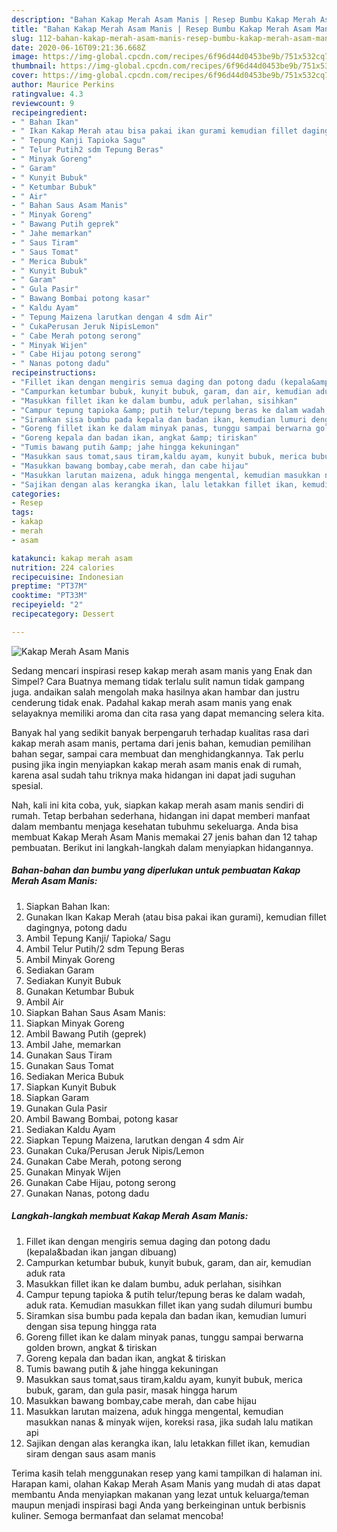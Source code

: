 ```yaml
---
description: "Bahan Kakap Merah Asam Manis | Resep Bumbu Kakap Merah Asam Manis Yang Mudah Dan Praktis"
title: "Bahan Kakap Merah Asam Manis | Resep Bumbu Kakap Merah Asam Manis Yang Mudah Dan Praktis"
slug: 112-bahan-kakap-merah-asam-manis-resep-bumbu-kakap-merah-asam-manis-yang-mudah-dan-praktis
date: 2020-06-16T09:21:36.668Z
image: https://img-global.cpcdn.com/recipes/6f96d44d0453be9b/751x532cq70/kakap-merah-asam-manis-foto-resep-utama.jpg
thumbnail: https://img-global.cpcdn.com/recipes/6f96d44d0453be9b/751x532cq70/kakap-merah-asam-manis-foto-resep-utama.jpg
cover: https://img-global.cpcdn.com/recipes/6f96d44d0453be9b/751x532cq70/kakap-merah-asam-manis-foto-resep-utama.jpg
author: Maurice Perkins
ratingvalue: 4.3
reviewcount: 9
recipeingredient:
- " Bahan Ikan"
- " Ikan Kakap Merah atau bisa pakai ikan gurami kemudian fillet dagingnya potong dadu"
- " Tepung Kanji Tapioka Sagu"
- " Telur Putih2 sdm Tepung Beras"
- " Minyak Goreng"
- " Garam"
- " Kunyit Bubuk"
- " Ketumbar Bubuk"
- " Air"
- " Bahan Saus Asam Manis"
- " Minyak Goreng"
- " Bawang Putih geprek"
- " Jahe memarkan"
- " Saus Tiram"
- " Saus Tomat"
- " Merica Bubuk"
- " Kunyit Bubuk"
- " Garam"
- " Gula Pasir"
- " Bawang Bombai potong kasar"
- " Kaldu Ayam"
- " Tepung Maizena larutkan dengan 4 sdm Air"
- " CukaPerusan Jeruk NipisLemon"
- " Cabe Merah potong serong"
- " Minyak Wijen"
- " Cabe Hijau potong serong"
- " Nanas potong dadu"
recipeinstructions:
- "Fillet ikan dengan mengiris semua daging dan potong dadu (kepala&amp;badan ikan jangan dibuang)"
- "Campurkan ketumbar bubuk, kunyit bubuk, garam, dan air, kemudian aduk rata"
- "Masukkan fillet ikan ke dalam bumbu, aduk perlahan, sisihkan"
- "Campur tepung tapioka &amp; putih telur/tepung beras ke dalam wadah, aduk rata. Kemudian masukkan fillet ikan yang sudah dilumuri bumbu"
- "Siramkan sisa bumbu pada kepala dan badan ikan, kemudian lumuri dengan sisa tepung hingga rata"
- "Goreng fillet ikan ke dalam minyak panas, tunggu sampai berwarna golden brown, angkat &amp; tiriskan"
- "Goreng kepala dan badan ikan, angkat &amp; tiriskan"
- "Tumis bawang putih &amp; jahe hingga kekuningan"
- "Masukkan saus tomat,saus tiram,kaldu ayam, kunyit bubuk, merica bubuk, garam, dan gula pasir, masak hingga harum"
- "Masukkan bawang bombay,cabe merah, dan cabe hijau"
- "Masukkan larutan maizena, aduk hingga mengental, kemudian masukkan nanas &amp; minyak wijen, koreksi rasa, jika sudah lalu matikan api"
- "Sajikan dengan alas kerangka ikan, lalu letakkan fillet ikan, kemudian siram dengan saus asam manis"
categories:
- Resep
tags:
- kakap
- merah
- asam

katakunci: kakap merah asam 
nutrition: 224 calories
recipecuisine: Indonesian
preptime: "PT37M"
cooktime: "PT33M"
recipeyield: "2"
recipecategory: Dessert

---
```



![Kakap Merah Asam Manis](https://img-global.cpcdn.com/recipes/6f96d44d0453be9b/751x532cq70/kakap-merah-asam-manis-foto-resep-utama.jpg)

Sedang mencari inspirasi resep kakap merah asam manis yang Enak dan Simpel? Cara Buatnya memang tidak terlalu sulit namun tidak gampang juga. andaikan salah mengolah maka hasilnya akan hambar dan justru cenderung tidak enak. Padahal kakap merah asam manis yang enak selayaknya memiliki aroma dan cita rasa yang dapat memancing selera kita.

Banyak hal yang sedikit banyak berpengaruh terhadap kualitas rasa dari kakap merah asam manis, pertama dari jenis bahan, kemudian pemilihan bahan segar, sampai cara membuat dan menghidangkannya. Tak perlu pusing jika ingin menyiapkan kakap merah asam manis enak di rumah, karena asal sudah tahu triknya maka hidangan ini dapat jadi suguhan spesial.




Nah, kali ini kita coba, yuk, siapkan kakap merah asam manis sendiri di rumah. Tetap berbahan sederhana, hidangan ini dapat memberi manfaat dalam membantu menjaga kesehatan tubuhmu sekeluarga. Anda bisa membuat Kakap Merah Asam Manis memakai 27 jenis bahan dan 12 tahap pembuatan. Berikut ini langkah-langkah dalam menyiapkan hidangannya.

<!--inarticleads1-->

##### Bahan-bahan dan bumbu yang diperlukan untuk pembuatan Kakap Merah Asam Manis:

1. Siapkan  Bahan Ikan:
1. Gunakan  Ikan Kakap Merah (atau bisa pakai ikan gurami), kemudian fillet dagingnya, potong dadu
1. Ambil  Tepung Kanji/ Tapioka/ Sagu
1. Ambil  Telur Putih/2 sdm Tepung Beras
1. Ambil  Minyak Goreng
1. Sediakan  Garam
1. Sediakan  Kunyit Bubuk
1. Gunakan  Ketumbar Bubuk
1. Ambil  Air
1. Siapkan  Bahan Saus Asam Manis:
1. Siapkan  Minyak Goreng
1. Ambil  Bawang Putih (geprek)
1. Ambil  Jahe, memarkan
1. Gunakan  Saus Tiram
1. Gunakan  Saus Tomat
1. Sediakan  Merica Bubuk
1. Siapkan  Kunyit Bubuk
1. Siapkan  Garam
1. Gunakan  Gula Pasir
1. Ambil  Bawang Bombai, potong kasar
1. Sediakan  Kaldu Ayam
1. Siapkan  Tepung Maizena, larutkan dengan 4 sdm Air
1. Gunakan  Cuka/Perusan Jeruk Nipis/Lemon
1. Gunakan  Cabe Merah, potong serong
1. Gunakan  Minyak Wijen
1. Gunakan  Cabe Hijau, potong serong
1. Gunakan  Nanas, potong dadu




<!--inarticleads2-->

##### Langkah-langkah membuat Kakap Merah Asam Manis:

1. Fillet ikan dengan mengiris semua daging dan potong dadu (kepala&amp;badan ikan jangan dibuang)
1. Campurkan ketumbar bubuk, kunyit bubuk, garam, dan air, kemudian aduk rata
1. Masukkan fillet ikan ke dalam bumbu, aduk perlahan, sisihkan
1. Campur tepung tapioka &amp; putih telur/tepung beras ke dalam wadah, aduk rata. Kemudian masukkan fillet ikan yang sudah dilumuri bumbu
1. Siramkan sisa bumbu pada kepala dan badan ikan, kemudian lumuri dengan sisa tepung hingga rata
1. Goreng fillet ikan ke dalam minyak panas, tunggu sampai berwarna golden brown, angkat &amp; tiriskan
1. Goreng kepala dan badan ikan, angkat &amp; tiriskan
1. Tumis bawang putih &amp; jahe hingga kekuningan
1. Masukkan saus tomat,saus tiram,kaldu ayam, kunyit bubuk, merica bubuk, garam, dan gula pasir, masak hingga harum
1. Masukkan bawang bombay,cabe merah, dan cabe hijau
1. Masukkan larutan maizena, aduk hingga mengental, kemudian masukkan nanas &amp; minyak wijen, koreksi rasa, jika sudah lalu matikan api
1. Sajikan dengan alas kerangka ikan, lalu letakkan fillet ikan, kemudian siram dengan saus asam manis




Terima kasih telah menggunakan resep yang kami tampilkan di halaman ini. Harapan kami, olahan Kakap Merah Asam Manis yang mudah di atas dapat membantu Anda menyiapkan makanan yang lezat untuk keluarga/teman maupun menjadi inspirasi bagi Anda yang berkeinginan untuk berbisnis kuliner. Semoga bermanfaat dan selamat mencoba!
